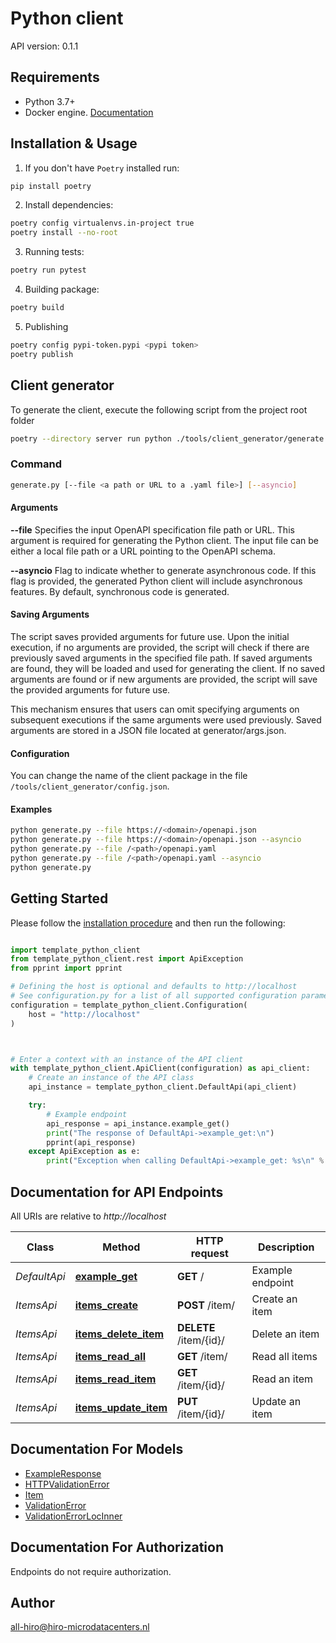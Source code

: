 # Python client
API version: 0.1.1

## Requirements

- Python 3.7+
- Docker engine. [Documentation](https://docs.docker.com/engine/install/)

## Installation & Usage

1. If you don't have `Poetry` installed run:

```bash
pip install poetry
```

2. Install dependencies:

```bash
poetry config virtualenvs.in-project true
poetry install --no-root
```

3. Running tests:

```bash
poetry run pytest
```

4. Building package:

```bash
poetry build
```

5. Publishing
```bash
poetry config pypi-token.pypi <pypi token>
poetry publish
```

## Client generator
To generate the client, execute the following script from the project root folder
```bash
poetry --directory server run python ./tools/client_generator/generate.py --file ./api/openapi.yaml
```

### Command
```bash
generate.py [--file <a path or URL to a .yaml file>] [--asyncio]
```

#### Arguments
**--file**
Specifies the input OpenAPI specification file path or URL. This argument is required for generating the Python client. The input file can be either a local file path or a URL pointing to the OpenAPI schema.

**--asyncio**
Flag to indicate whether to generate asynchronous code. If this flag is provided, the generated Python client will include asynchronous features. By default, synchronous code is generated.

#### Saving Arguments

The script saves provided arguments for future use. Upon the initial execution, if no arguments are provided, the script will check if there are previously saved arguments in the specified file path. If saved arguments are found, they will be loaded and used for generating the client. If no saved arguments are found or if new arguments are provided, the script will save the provided arguments for future use.

This mechanism ensures that users can omit specifying arguments on subsequent executions if the same arguments were used previously. Saved arguments are stored in a JSON file located at generator/args.json.

#### Configuration
You can change the name of the client package in the file `/tools/client_generator/config.json`.

#### Examples

```bash
python generate.py --file https://<domain>/openapi.json
python generate.py --file https://<domain>/openapi.json --asyncio
python generate.py --file /<path>/openapi.yaml
python generate.py --file /<path>/openapi.yaml --asyncio
python generate.py
```

## Getting Started

Please follow the [installation procedure](#installation--usage) and then run the following:

```python

import template_python_client
from template_python_client.rest import ApiException
from pprint import pprint

# Defining the host is optional and defaults to http://localhost
# See configuration.py for a list of all supported configuration parameters.
configuration = template_python_client.Configuration(
    host = "http://localhost"
)



# Enter a context with an instance of the API client
with template_python_client.ApiClient(configuration) as api_client:
    # Create an instance of the API class
    api_instance = template_python_client.DefaultApi(api_client)

    try:
        # Example endpoint
        api_response = api_instance.example_get()
        print("The response of DefaultApi->example_get:\n")
        pprint(api_response)
    except ApiException as e:
        print("Exception when calling DefaultApi->example_get: %s\n" % e)

```

## Documentation for API Endpoints

All URIs are relative to *http://localhost*

Class | Method | HTTP request | Description
------------ | ------------- | ------------- | -------------
*DefaultApi* | [**example_get**](docs/DefaultApi.md#example_get) | **GET** / | Example endpoint
*ItemsApi* | [**items_create**](docs/ItemsApi.md#items_create) | **POST** /item/ | Create an item
*ItemsApi* | [**items_delete_item**](docs/ItemsApi.md#items_delete_item) | **DELETE** /item/{id}/ | Delete an item
*ItemsApi* | [**items_read_all**](docs/ItemsApi.md#items_read_all) | **GET** /item/ | Read all items
*ItemsApi* | [**items_read_item**](docs/ItemsApi.md#items_read_item) | **GET** /item/{id}/ | Read an item
*ItemsApi* | [**items_update_item**](docs/ItemsApi.md#items_update_item) | **PUT** /item/{id}/ | Update an item


## Documentation For Models

 - [ExampleResponse](docs/ExampleResponse.md)
 - [HTTPValidationError](docs/HTTPValidationError.md)
 - [Item](docs/Item.md)
 - [ValidationError](docs/ValidationError.md)
 - [ValidationErrorLocInner](docs/ValidationErrorLocInner.md)


<a id="documentation-for-authorization"></a>
## Documentation For Authorization

Endpoints do not require authorization.


## Author

all-hiro@hiro-microdatacenters.nl


